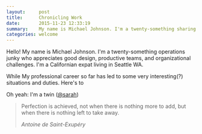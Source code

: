 ```yaml
---
layout:     post
title:      Chronicling Work
date:       2015-11-23 12:33:19
summary:    My name is Michael Johnson. I'm a twenty-something sharing work.
categories: welcome
---
```


Hello! My name is Michael Johnson. I'm a twenty-something operations junky who appreciates good design, productive teams, and organizational challenges. I'm a Californian expat living in Seattle WA.

While My professional career so far has led to some very interesting(?) situations and duties. Here's to 



Oh yeah: I'm a twin (<a href="" comment="faked you out">@sarah</a>)

<blockquote>
  <p>
    Perfection is achieved, not when there is nothing more to add, but when there is nothing left to take away.
  </p>
  <footer><cite title="Antoine de Saint-Exupéry">Antoine de Saint-Exupéry</cite></footer>
</blockquote>



